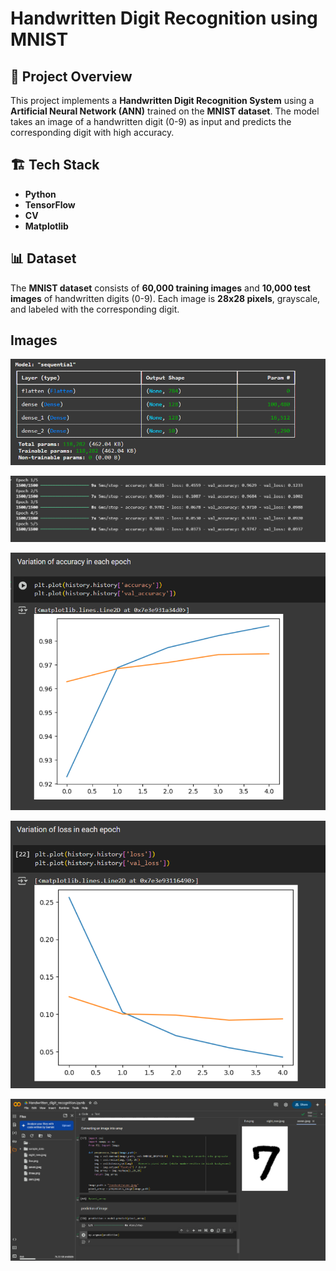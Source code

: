 
# Handwritten Digit Recognition using MNIST

## 📌 Project Overview
This project implements a **Handwritten Digit Recognition System** using a **Artificial Neural Network (ANN)** trained on the **MNIST dataset**. The model takes an image of a handwritten digit (0-9) as input and predicts the corresponding digit with high accuracy.

## 🏗 Tech Stack
- **Python**
- **TensorFlow**
- **CV**
- **Matplotlib**




## 📊 Dataset
The **MNIST dataset** consists of **60,000 training images** and **10,000 test images** of handwritten digits (0-9). Each image is **28x28 pixels**, grayscale, and labeled with the corresponding digit.

## Images
![model](images/model.png)

![epoch](images/epoch.png)

![Accuracy](images/accuracy.png)

![Loss](images/loss.png)

![Prediction](images/prediction.png)
